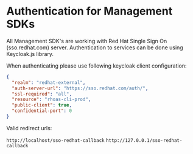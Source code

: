 # Authentication for Management SDKs

All Management SDK's are working with Red Hat Single Sign On (sso.redhat.com) server.
Authentication to services can be done using Keycloak.js library.

When authenticating please use following keycloak client configuration:

```json
{
  "realm": "redhat-external",
  "auth-server-url": "https://sso.redhat.com/auth/",
  "ssl-required": "all",
  "resource": "rhoas-cli-prod",
  "public-client": true,
  "confidential-port": 0
}
```

Valid redirect urls:

`http://localhost/sso-redhat-callback`
`http://127.0.0.1/sso-redhat-callback`
